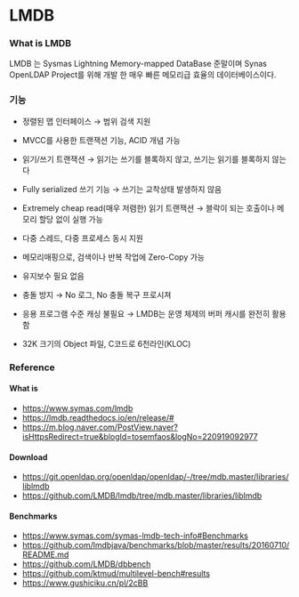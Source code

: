 # LMDB

### What is LMDB
LMDB 는 Sysmas Lightning Memory-mapped DataBase 준말이며 Synas OpenLDAP Project를 위해 개발 한 매우 빠른 메모리급 효율의 데이터베이스이다.

### 기능
- 정렬된 맵 인터페이스
  → 범위 검색 지원

- MVCC를 사용한 트랜잭션 기능, ACID 개념 가능

- 읽기/쓰기 트랜잭션
  → 읽기는 쓰기를 블록하지 않고, 쓰기는 읽기를 블록하지 않는다

- Fully serialized 쓰기 기능
  → 쓰기는 교착상태 발생하지 않음

- Extremely cheap read(매우 저렴한) 읽기 트랜잭션
  → 블락이 되는 호출이나 메모리 할당 없이 실행 가능

- 다중 스레드, 다중 프로세스 동시 지원

- 메모리매핑으로, 검색이나 반복 작업에 Zero-Copy 가능

- 유지보수 필요 없음

- 충돌 방지
  → No 로그, No 충돌 복구 프로시져

- 응용 프로그램 수준 캐싱 불필요
  → LMDB는 운영 체제의 버퍼 캐시를 완전히 활용함

- 32K 크기의 Object 파일, C코드로 6천라인(KLOC)


### Reference
#### What is
- https://www.symas.com/lmdb
- https://lmdb.readthedocs.io/en/release/#
- https://m.blog.naver.com/PostView.naver?isHttpsRedirect=true&blogId=tosemfaos&logNo=220919092977

#### Download
- https://git.openldap.org/openldap/openldap/-/tree/mdb.master/libraries/liblmdb
- https://github.com/LMDB/lmdb/tree/mdb.master/libraries/liblmdb

#### Benchmarks
- https://www.symas.com/symas-lmdb-tech-info#Benchmarks
- https://github.com/lmdbjava/benchmarks/blob/master/results/20160710/README.md
- https://github.com/LMDB/dbbench
- https://github.com/ktmud/multilevel-bench#results
- https://www.gushiciku.cn/pl/2cBB
